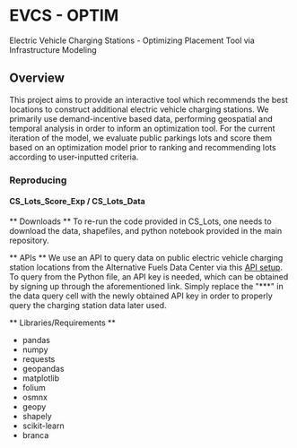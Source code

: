 # EVCS - OPTIM
Electric Vehicle Charging Stations - Optimizing Placement Tool via Infrastructure Modeling

## Overview
This project aims to provide an interactive tool which recommends the best locations to construct additional electric vehicle charging stations. We primarily use demand-incentive based data, performing geospatial and temporal analysis in order to inform an optimization tool. For the current iteration of the model, we evaluate public parkings lots and score them based on an optimization model prior to ranking and recommending lots according to user-inputted criteria.

### Reproducing
#### CS_Lots_Score_Exp / CS_Lots_Data

** Downloads **
To re-run the code provided in CS_Lots, one needs to download the data, shapefiles, and python notebook provided in the main repository.

** APIs **
We use an API to query data on public electric vehicle charging station locations from the Alternative Fuels Data Center via this [API setup](https://developer.nrel.gov/docs/transportation/alt-fuel-stations-v1/). To query from the Python file, an API key is needed, which can be obtained by signing up through the aforementioned link. Simply replace the "***" in the data query cell with the newly obtained API key in order to properly query the charging station data later used.

** Libraries/Requirements **
- pandas
- numpy
- requests
- geopandas
- matplotlib
- folium
- osmnx
- geopy
- shapely
- scikit-learn
- branca
